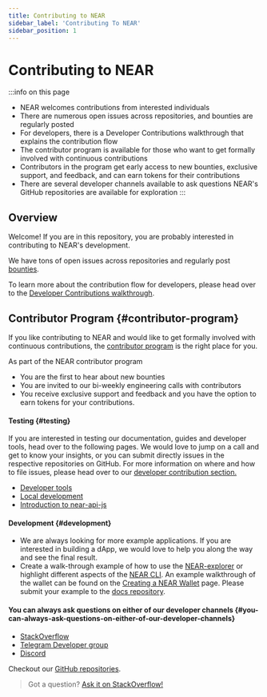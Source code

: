 ```yaml
---
title: Contributing to NEAR
sidebar_label: 'Contributing To NEAR'
sidebar_position: 1
---
```


# Contributing to NEAR

:::info on this page
* NEAR welcomes contributions from interested individuals
* There are numerous open issues across repositories, and bounties are regularly posted
* For developers, there is a Developer Contributions walkthrough that explains the contribution flow
* The contributor program is available for those who want to get formally involved with continuous contributions
* Contributors in the program get early access to new bounties, exclusive support, and feedback, and can earn tokens for their contributions
* There are several developer channels available to ask questions
NEAR's GitHub repositories are available for exploration
:::

## Overview

Welcome! If you are in this repository, you are probably interested in contributing to NEAR's development.

We have tons of open issues across repositories and regularly post [bounties](https://github.com/near/bounties).

To learn more about the contribution flow for developers, please head over to the [Developer Contributions walkthrough](development/how-to-contribute.md).

## Contributor Program {#contributor-program}

If you like contributing to NEAR and would like to get formally involved with continuous contributions, the [contributor program](https://near.org/community/) is the right place for you.

As part of the NEAR contributor program

- You are the first to hear about new bounties
- You are invited to our bi-weekly engineering calls with contributors
- You receive exclusive support and feedback
  and you have the option to earn tokens for your contributions.

<!-- ## Example Contributions {#example-contributions} -->

#### Testing {#testing}

If you are interested in testing our documentation, guides and developer tools, head over to the following pages. We would love to jump on a call and get to know your insights, or you can submit directly issues in the respective repositories on GitHub. For more information on where and how to file issues, please head over to our [developer contribution section.](development/how-to-contribute.md)

- [Developer tools](https://docs.near.org/develop/welcome)
- [Local development](https://near-nodes.io/validator/running-a-node)
- [Introduction to near-api-js](https://docs.near.org/develop/integrate/frontend)

#### Development {#development}

- We are always looking for more example applications. If you are interested in building a dApp, we would love to help you along the way and see the final result.
- Create a walk-through example of how to use the [NEAR-explorer](https://docs.near.org/tools/indexer-for-explorer) or highlight different aspects of the [NEAR CLI](https://docs.near.org/tools/near-cli). An example walkthrough of the wallet can be found on the [Creating a NEAR Wallet](overview/tokenomics/creating-a-near-wallet.md) page. Please submit your example to the [docs repository](https://github.com/near/docs).

#### You can always ask questions on either of our developer channels {#you-can-always-ask-questions-on-either-of-our-developer-channels}

- [StackOverflow](https://stackoverflow.com/search?q=nearprotocol)
- [Telegram Developer group](https://t.me/neardev)
- [Discord](http://near.chat/)

Checkout our [GitHub repositories](https://github.com/near).


> Got a question?
> <a href="https://stackoverflow.com/questions/tagged/nearprotocol">
> <h8>Ask it on StackOverflow!</h8>
> </a>
